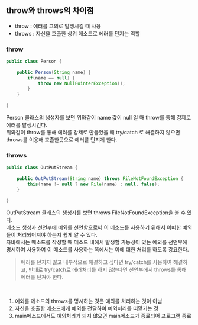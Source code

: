 ## throw와 throws의 차이점

- throw : 에러를 고의로 발생시킬 때 사용
- throws : 자신을 호출한 상위 메소드로 에러를 던지는 역할


### throw
```java
public class Person {
    
    public Person(String name) {
        if(name == null) {
            throw new NullPointerException();
        }
    }
    
}
```
Person 클래스의 생성자를 보면 위와같이 name 값이 null 일 때 throw를 통해 강제로 에러를 발생시킨다.<br>
위와같이 throw를 통해 에러를 강제로 만들었을 때 try/catch 로 해결하지 않으면 throws를 이용해 호출한곳으로 에러를 던지게 한다.

### throws
```java
public class OutPutStream {
    
    public OutPutStream(String name) throws FileNotFoundException {
        this(name != null ? new File(name) : null, false);
    }
    
}
```
OutPutStream 클래스의 생성자를 보면 throws FileNotFoundException을 볼 수 있다.<br>
메소드 생성자 선언부에 예외를 선언함으로써 이 메소드를 사용하기 위해서 어떠한 예외들이 처리되어져야 하는지 쉽게 알 수 있다.<br>
자바에서는 메소드를 작성할 때 메소드 내에서 발생할 가능성이 있는 예외를 선언부에 명시하여 사용하여 이 메소드를 사용하는 쪽에서는 이에 대한 처리를 하도록 강요한다.


> 에러를 던지지 않고 내부적으로 해결하고 싶다면 try/catch를 사용하여 해결하고, 반대로 try/catch로 에러처리를 하지 않는다면 선언부에서 throws를 통해 에러를 던져야 한다.
<br>

1. 예외를 메소드의 throws를 명시하는 것은 예외를 처리하는 것이 아님
2. 자신을 호출한 메소드에게 예외를 전달하여 예외처리를 떠맡기는 것
3. main메소드에서도 예외처리가 되지 않으면 main메소드가 종료되어 프로그램 종료
